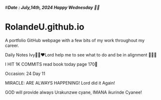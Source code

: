 #***Date : July,14th, 2024 Happy Wednesday 🫶🏾***
# RolandeU.github.io
 
A portfolio GitHub webpage with a few bits of my work throughout my career.

Daily Notes
Ivy🙌🏽❤️Lord help me to see what to do and be in alignment  💚🙏🏾 

I HIT 1K COMMITS
read book today page 170💚

Occasion: 24
 Day 11

MIRACLE: ARE ALWAYS HAPPENING!
Lord did it Again!

GOD will provide always 
Urakunzwe cyane, IMANA ikurinde Cyanee!






